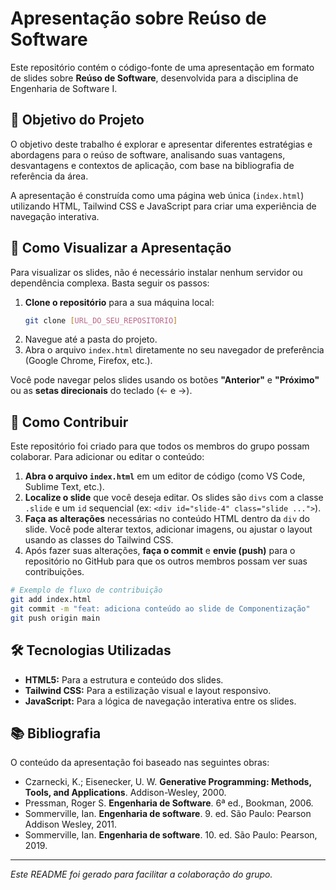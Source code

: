 # Apresentação sobre Reúso de Software

Este repositório contém o código-fonte de uma apresentação em formato de slides sobre **Reúso de Software**, desenvolvida para a disciplina de Engenharia de Software I.

## 🎯 Objetivo do Projeto

O objetivo deste trabalho é explorar e apresentar diferentes estratégias e abordagens para o reúso de software, analisando suas vantagens, desvantagens e contextos de aplicação, com base na bibliografia de referência da área.

A apresentação é construída como uma página web única (`index.html`) utilizando HTML, Tailwind CSS e JavaScript para criar uma experiência de navegação interativa.

## 🚀 Como Visualizar a Apresentação

Para visualizar os slides, não é necessário instalar nenhum servidor ou dependência complexa. Basta seguir os passos:

1.  **Clone o repositório** para a sua máquina local:
    ```bash
    git clone [URL_DO_SEU_REPOSITORIO]
    ```
2.  Navegue até a pasta do projeto.
3.  Abra o arquivo `index.html` diretamente no seu navegador de preferência (Google Chrome, Firefox, etc.).

Você pode navegar pelos slides usando os botões **"Anterior"** e **"Próximo"** ou as **setas direcionais** do teclado (← e →).

## 🤝 Como Contribuir

Este repositório foi criado para que todos os membros do grupo possam colaborar. Para adicionar ou editar o conteúdo:

1.  **Abra o arquivo `index.html`** em um editor de código (como VS Code, Sublime Text, etc.).
2.  **Localize o slide** que você deseja editar. Os slides são `divs` com a classe `.slide` e um `id` sequencial (ex: `<div id="slide-4" class="slide ...">`).
3.  **Faça as alterações** necessárias no conteúdo HTML dentro da `div` do slide. Você pode alterar textos, adicionar imagens, ou ajustar o layout usando as classes do Tailwind CSS.
4.  Após fazer suas alterações, **faça o commit** e **envie (push)** para o repositório no GitHub para que os outros membros possam ver suas contribuições.

```bash
# Exemplo de fluxo de contribuição
git add index.html
git commit -m "feat: adiciona conteúdo ao slide de Componentização"
git push origin main
```

## 🛠️ Tecnologias Utilizadas

* **HTML5:** Para a estrutura e conteúdo dos slides.
* **Tailwind CSS:** Para a estilização visual e layout responsivo.
* **JavaScript:** Para a lógica de navegação interativa entre os slides.

## 📚 Bibliografia

O conteúdo da apresentação foi baseado nas seguintes obras:

* Czarnecki, K.; Eisenecker, U. W. **Generative Programming: Methods, Tools, and Applications**. Addison-Wesley, 2000.
* Pressman, Roger S. **Engenharia de Software**. 6ª ed., Bookman, 2006.
* Sommerville, Ian. **Engenharia de software**. 9. ed. São Paulo: Pearson Addison Wesley, 2011.
* Sommerville, Ian. **Engenharia de software**. 10. ed. São Paulo: Pearson, 2019.

---
*Este README foi gerado para facilitar a colaboração do grupo.*

